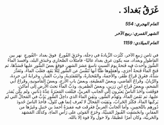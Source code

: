<h1 dir="rtl">غَرَقُ بَغدادَ .</h1>

<h5 dir="rtl">العام الهجري:  554

الشهر القمري: ربيع الآخر

العام الميلادي: 1159</h5>

<p dir="rtl">في ثامنِ رَبيعٍ الآخر، كَثُرَت الزِّيادةُ في دِجلَة، وخَرَقَ القُورجُ  فوقَ بغداد -القُورج  نهر بين القاطول وبغداد، منه يكون غرق بغداد غالبًا- فامتَلأَت الصَّحارِي وخَندَق البلد، وأَفسدَ الماءُ السُّورَ وأَحدثَ فيه فَتحةً يومَ السبتِ تاسعَ عشرَ الشهرِ، فوَقعَ بعضُ السُّورِ عليها فَسَدَّهَا، ثم فَتحَ الماءُ فَتحةً أُخرَى، وأَهمَلوها ظَنًّا أنها تُنَفِّسُ عن السُّورِ لِئَلَّا يَقَع، فغَلَبَ الماءُ، وتَعَذَّرَ سَدُّهُ، فغَرِقَ قَراحُ ظَفَر، والأَجمةُ، والمُختارةُ، والمُقتَدِيةُ، ودَربُ القبارِ، وخَرابةُ ابن جردةَ، والرَّيانُ، وقَراحُ القاضي، وبعضُ القطيعَةِ، وبعضُ بابِ الأَزجِ، وبعضُ المَأمونيةِ، وقَراحُ أبي الشحمِ، وبعضُ قَراحِ ابنِ رَزينٍ، وبعضُ الظفريةِ، ودَبَّ الماءُ تحتَ الأَرضِ إلى أَماكنَ، فوَقَعَت وأَخَذَ الناسُ يَعبُرون إلى الجانبِ الغربيِّ، فبَلَغَت المَعبَرَةُ عِدَّةَ دَنانيرٍ، ولم يكُن يُقدَر عليها، ثم نَقَصَ الماءُ، وتَهَدَّم السُّور، وبَقِيَ الماءُ الذي داخِلُ السُّورِ يَدُبُّ في المَحالِّ التي لم يَركَبها الماءُ، فكَثُرَ الخَرابُ، وبَقِيَت المَحالُّ لا تُعرف إنما هي تُلولٌ، فأَخذَ الناسُ حُدودَ دُورِهِم بالتَّخمِينِ، وأما الجانبُ الغربيُّ فغَرِقَت فيه مَقبرَةُ أَحمدَ بنِ حَنبلٍ وغَيرُها من المقابرِ، وانخَسَفَت القُبورُ المَبنيَّةُ، وخَرَجَ المَوتَى على رَأسِ الماءِ، وكذلك المَشهَد والحَربيَّة، وكان أَمرًا عَظيمًا، ولا حول ولا قوة إلا بالله.</p></br>
